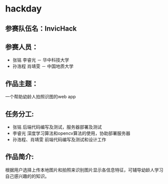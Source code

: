 # hackday
## 参赛队伍名：InvicHack

## 参赛人员：
- 张铭 李睿光 － 华中科技大学 
- 孙浩程 肖靖雯 － 中国地质大学
## 作品主题：
一个帮助幼龄人拍照识图的web app
## 任务分工:
- 张铭 后端代码编写及测试，服务器部署及测试
- 李睿光 深度学习算法和opencv算法的使用，协助部署服务器
- 孙浩程、肖靖雯 前端代码编写及测试和设计工作
## 作品简介:
根据用户选择上传本地图片和拍照来识别图片显示各信息特征，可辅导幼龄人学习自己感兴趣的的知识。
